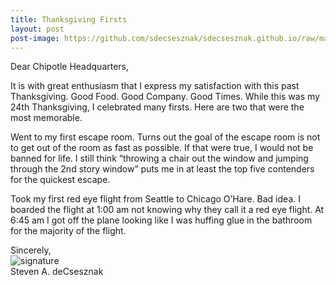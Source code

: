 ```yaml
---
title: Thanksgiving Firsts
layout: post
post-image: https://github.com/sdecsesznak/sdecsesznak.github.io/raw/master/assets/images/Thanksgiving.jpg
---
```


Dear Chipotle Headquarters, 

It is with great enthusiasm that I express my satisfaction with this past Thanksgiving.  Good Food.  Good Company. Good Times.  While this was my 24th Thanksgiving, I celebrated many firsts.  Here are two that were the most memorable. 

Went to my first escape room.  Turns out the goal of the escape room is not to get out of the room as fast as possible.  If that were true, I would not be banned for life.   I still think “throwing a chair out the window and jumping through the 2nd story window” puts me in at least the top five contenders for the quickest escape.

Took my first red eye flight from Seattle to Chicago O’Hare.  Bad idea.  I boarded the flight at 1:00 am not knowing why they call it a red eye flight.  At 6:45 am I got off the plane looking like I was huffing glue in the bathroom for the majority of the flight.    
  
Sincerely,<br>
![signature](https://fontmeme.com/permalink/200925/c101f6549bbb85c94b3d8b47e8b8e244.png)<br>
Steven A. deCsesznak